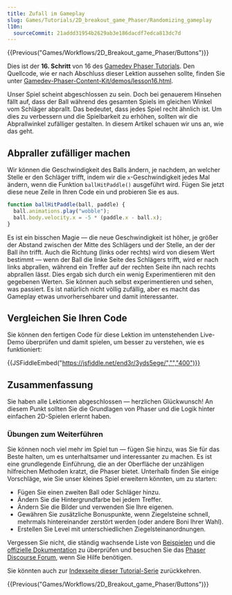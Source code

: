 ```yaml
---
title: Zufall im Gameplay
slug: Games/Tutorials/2D_breakout_game_Phaser/Randomizing_gameplay
l10n:
  sourceCommit: 21addd31954b2629ab3e186dacdf7edca813dc7d
---
```


{{Previous("Games/Workflows/2D_Breakout_game_Phaser/Buttons")}}

Dies ist der **16. Schritt** von 16 des [Gamedev Phaser Tutorials](/de/docs/Games/Tutorials/2D_breakout_game_Phaser). Den Quellcode, wie er nach Abschluss dieser Lektion aussehen sollte, finden Sie unter [Gamedev-Phaser-Content-Kit/demos/lesson16.html](https://github.com/end3r/Gamedev-Phaser-Content-Kit/blob/gh-pages/demos/lesson16.html).

Unser Spiel scheint abgeschlossen zu sein. Doch bei genauerem Hinsehen fällt auf, dass der Ball während des gesamten Spiels im gleichen Winkel vom Schläger abprallt. Das bedeutet, dass jedes Spiel recht ähnlich ist. Um dies zu verbessern und die Spielbarkeit zu erhöhen, sollten wir die Abprallwinkel zufälliger gestalten. In diesem Artikel schauen wir uns an, wie das geht.

## Abpraller zufälliger machen

Wir können die Geschwindigkeit des Balls ändern, je nachdem, an welcher Stelle er den Schläger trifft, indem wir die `x`-Geschwindigkeit jedes Mal ändern, wenn die Funktion `ballHitPaddle()` ausgeführt wird. Fügen Sie jetzt diese neue Zeile in Ihren Code ein und probieren Sie es aus.

```js
function ballHitPaddle(ball, paddle) {
  ball.animations.play("wobble");
  ball.body.velocity.x = -5 * (paddle.x - ball.x);
}
```

Es ist ein bisschen Magie — die neue Geschwindigkeit ist höher, je größer der Abstand zwischen der Mitte des Schlägers und der Stelle, an der der Ball ihn trifft. Auch die Richtung (links oder rechts) wird von diesem Wert bestimmt — wenn der Ball die linke Seite des Schlägers trifft, wird er nach links abprallen, während ein Treffer auf der rechten Seite ihn nach rechts abprallen lässt. Dies ergab sich durch ein wenig Experimentieren mit den gegebenen Werten. Sie können auch selbst experimentieren und sehen, was passiert. Es ist natürlich nicht völlig zufällig, aber es macht das Gameplay etwas unvorhersehbarer und damit interessanter.

## Vergleichen Sie Ihren Code

Sie können den fertigen Code für diese Lektion im untenstehenden Live-Demo überprüfen und damit spielen, um besser zu verstehen, wie es funktioniert:

{{JSFiddleEmbed("https://jsfiddle.net/end3r/3yds5ege/","","400")}}

## Zusammenfassung

Sie haben alle Lektionen abgeschlossen — herzlichen Glückwunsch! An diesem Punkt sollten Sie die Grundlagen von Phaser und die Logik hinter einfachen 2D-Spielen erlernt haben.

### Übungen zum Weiterführen

Sie können noch viel mehr im Spiel tun — fügen Sie hinzu, was Sie für das Beste halten, um es unterhaltsamer und interessanter zu machen. Es ist eine grundlegende Einführung, die an der Oberfläche der unzähligen hilfreichen Methoden kratzt, die Phaser bietet. Unterhalb finden Sie einige Vorschläge, wie Sie unser kleines Spiel erweitern könnten, um zu starten:

- Fügen Sie einen zweiten Ball oder Schläger hinzu.
- Ändern Sie die Hintergrundfarbe bei jedem Treffer.
- Ändern Sie die Bilder und verwenden Sie Ihre eigenen.
- Gewähren Sie zusätzliche Bonuspunkte, wenn Ziegelsteine schnell, mehrmals hintereinander zerstört werden (oder andere Boni Ihrer Wahl).
- Erstellen Sie Level mit unterschiedlichen Ziegelsteinanordnungen.

Vergessen Sie nicht, die ständig wachsende Liste von [Beispielen](https://labs.phaser.io/) und die [offizielle Dokumentation](https://phaser.io/docs/) zu überprüfen und besuchen Sie das [Phaser Discourse Forum](https://phaser.discourse.group/), wenn Sie Hilfe benötigen.

Sie könnten auch zur [Indexseite dieser Tutorial-Serie](/de/docs/Games/Tutorials/2D_breakout_game_Phaser) zurückkehren.

{{Previous("Games/Workflows/2D_Breakout_game_Phaser/Buttons")}}
